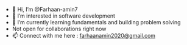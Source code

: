 - 👋 Hi, I’m @Farhaan-amin7
- 👀 I’m interested in software development
- 🌱 I’m currently learning fundamentals and building problem solving
- Not open for collaborations right now
- 📫 Connect with me here : farhaanamin2020@gmail.com

<!---
Farhaan-amin7/Farhaan-amin7 is a ✨ special ✨ repository because its `README.md` (this file) appears on your GitHub profile.
You can click the Preview link to take a look at your changes.
--->

